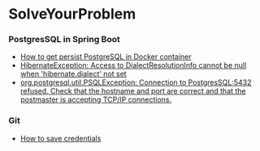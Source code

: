 # SolveYourProblem

### PostgresSQL in Spring Boot

* [How to get persist PostgreSQL in Docker container](https://medium.com/codex/how-to-persist-and-backup-data-of-a-postgresql-docker-container-9fe269ff4334)
* [HibernateException: Access to DialectResolutionInfo cannot be null when 'hibernate.dialect' not set](https://stackoverflow.com/questions/26548505/org-hibernate-hibernateexception-access-to-dialectresolutioninfo-cannot-be-null)
* [org.postgresql.util.PSQLException: Connection to PostgresSQL:5432 refused. Check that the hostname and port are correct and that the postmaster is accepting TCP/IP connections.](https://github.com/MegaVerkruzo/SolveYourProblem/blob/main/3)

### Git

* [How to save credentials](https://stackoverflow.com/questions/35942754/how-can-i-save-username-and-password-in-git)
